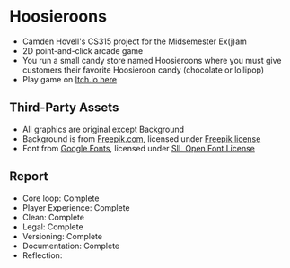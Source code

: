 # Hoosieroons

 - Camden Hovell's CS315 project for the Midsemester Ex(j)am
 - 2D point-and-click arcade game
 - You run a small candy store named Hoosieroons where you must give customers their favorite Hoosieroon candy (chocolate or lollipop)
 - Play game on [Itch.io here](https://cam-com.itch.io/hoosieroons)

## Third-Party Assets

 - All graphics are original except Background
 - Background is from [Freepik.com](https://www.freepik.com/free-photo/blur-chair-people-interior-cafe_1043056.htm#query=store%20background&position=0&from_view=keyword&track=ais_hybrid&uuid=995a536a-36e2-46c0-a77c-d44c9fba0cc7), licensed under [Freepik license](https://www.freepik.com/legal/terms-of-use?_gl=1*erwhea*_gcl_au*MzU2MjkxNjIuMTcyOTEzNjUyOA..*_ga*MTU3MDI0MDA3Mi4xNzI5MTM2NTI4*_ga_QWX66025LC*MTcyOTEzNjUyNy4xLjEuMTcyOTEzNzA4MS42MC4wLjA.*_ga_Q29FZ8F7H4*MTcyOTEzNjU0MS4xLjEuMTcyOTEzNjU4OC4wLjAuMA..#nav-freepik-license)
 - Font from [Google Fonts](https://fonts.google.com/specimen/Londrina+Solid?preview.text=abc%20ABC%20123&query=londrina+sol&lang=en_Latn), licensed under [SIL Open Font License](https://openfontlicense.org/open-font-license-official-text/)
 
## Report
 - Core loop: Complete
 - Player Experience: Complete
 - Clean: Complete
 - Legal: Complete
 - Versioning: Complete
 - Documentation: Complete
 - Reflection: 